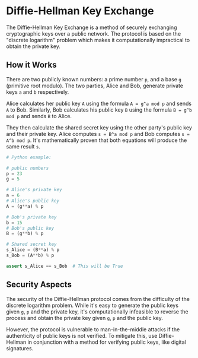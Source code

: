 # Diffie-Hellman Key Exchange

The Diffie-Hellman Key Exchange is a method of securely exchanging cryptographic keys over a public network. The protocol is based on the "discrete logarithm" problem which makes it computationally impractical to obtain the private key.

## How it Works

There are two publicly known numbers: a prime number `p`, and a base `g` (primitive root modulo). The two parties, Alice and Bob, generate private keys `a` and `b` respectively.

Alice calculates her public key `A` using the formula `A = g^a mod p` and sends `A` to Bob. Similarly, Bob calculates his public key `B` using the formula `B = g^b mod p` and sends `B` to Alice.

They then calculate the shared secret key using the other party's public key and their private key. Alice computes `s = B^a mod p` and Bob computes `s = A^b mod p`. It's mathematically proven that both equations will produce the same result `s`.

```python
# Python example: 

# public numbers
p = 23
g = 5

# Alice's private key
a = 6
# Alice's public key
A = (g**a) % p

# Bob's private key
b = 15
# Bob's public key
B = (g**b) % p

# Shared secret key
s_Alice = (B**a) % p
s_Bob = (A**b) % p

assert s_Alice == s_Bob  # This will be True
```

## Security Aspects

The security of the Diffie-Hellman protocol comes from the difficulty of the discrete logarithm problem. While it's easy to generate the public keys given `g`, `p` and the private key, it's computationally infeasible to reverse the process and obtain the private key given `g`, `p` and the public key. 

However, the protocol is vulnerable to man-in-the-middle attacks if the authenticity of public keys is not verified. To mitigate this, use Diffie-Hellman in conjunction with a method for verifying public keys, like digital signatures.